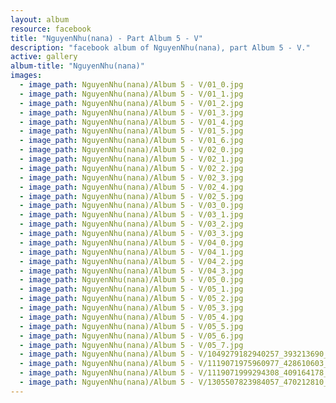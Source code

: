 ```yaml
---
layout: album
resource: facebook
title: "NguyenNhu(nana) - Part Album 5 - V"
description: "facebook album of NguyenNhu(nana), part Album 5 - V."
active: gallery
album-title: "NguyenNhu(nana)"
images:
  - image_path: NguyenNhu(nana)/Album 5 - V/01_0.jpg
  - image_path: NguyenNhu(nana)/Album 5 - V/01_1.jpg
  - image_path: NguyenNhu(nana)/Album 5 - V/01_2.jpg
  - image_path: NguyenNhu(nana)/Album 5 - V/01_3.jpg
  - image_path: NguyenNhu(nana)/Album 5 - V/01_4.jpg
  - image_path: NguyenNhu(nana)/Album 5 - V/01_5.jpg
  - image_path: NguyenNhu(nana)/Album 5 - V/01_6.jpg
  - image_path: NguyenNhu(nana)/Album 5 - V/02_0.jpg
  - image_path: NguyenNhu(nana)/Album 5 - V/02_1.jpg
  - image_path: NguyenNhu(nana)/Album 5 - V/02_2.jpg
  - image_path: NguyenNhu(nana)/Album 5 - V/02_3.jpg
  - image_path: NguyenNhu(nana)/Album 5 - V/02_4.jpg
  - image_path: NguyenNhu(nana)/Album 5 - V/02_5.jpg
  - image_path: NguyenNhu(nana)/Album 5 - V/03_0.jpg
  - image_path: NguyenNhu(nana)/Album 5 - V/03_1.jpg
  - image_path: NguyenNhu(nana)/Album 5 - V/03_2.jpg
  - image_path: NguyenNhu(nana)/Album 5 - V/03_3.jpg
  - image_path: NguyenNhu(nana)/Album 5 - V/04_0.jpg
  - image_path: NguyenNhu(nana)/Album 5 - V/04_1.jpg
  - image_path: NguyenNhu(nana)/Album 5 - V/04_2.jpg
  - image_path: NguyenNhu(nana)/Album 5 - V/04_3.jpg
  - image_path: NguyenNhu(nana)/Album 5 - V/05_0.jpg
  - image_path: NguyenNhu(nana)/Album 5 - V/05_1.jpg
  - image_path: NguyenNhu(nana)/Album 5 - V/05_2.jpg
  - image_path: NguyenNhu(nana)/Album 5 - V/05_3.jpg
  - image_path: NguyenNhu(nana)/Album 5 - V/05_4.jpg
  - image_path: NguyenNhu(nana)/Album 5 - V/05_5.jpg
  - image_path: NguyenNhu(nana)/Album 5 - V/05_6.jpg
  - image_path: NguyenNhu(nana)/Album 5 - V/05_7.jpg
  - image_path: NguyenNhu(nana)/Album 5 - V/1049279182940257_393213690_1049279179606924_397574380569212658_n.jpg
  - image_path: NguyenNhu(nana)/Album 5 - V/1119071975960977_428610603_1119072285960946_7820477980497399374_n.jpg
  - image_path: NguyenNhu(nana)/Album 5 - V/1119071999294308_409164178_1119072302627611_7891751849928176340_n.jpg
  - image_path: NguyenNhu(nana)/Album 5 - V/1305507823984057_470212810_1305508653983974_3182310135823489140_n.jpg
---
```

